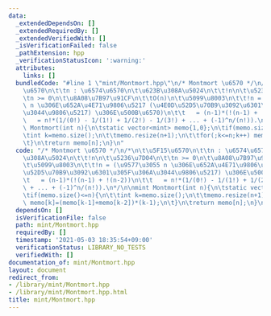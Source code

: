 ```yaml
---
data:
  _extendedDependsOn: []
  _extendedRequiredBy: []
  _extendedVerifiedWith: []
  _isVerificationFailed: false
  _pathExtension: hpp
  _verificationStatusIcon: ':warning:'
  attributes:
    links: []
  bundledCode: "#line 1 \"mint/Montmort.hpp\"\n/* Montmort \u6570 */\n/*\n\t\u5F15\
    \u6570\n\t\tn : \u6574\u6570\n\t\u623B\u308A\u5024\n\t\t!n\n\t\u5236\u7D04\n\t\
    \tn >= 0\n\t\u8A08\u7B97\u91CF\n\t\tO(n)\n\t\u5099\u8003\n\t\t!n = (\u9577\u3055\
    \ n \u306E\u652A\u4E71\u9806\u5217 (\u4E0D\u52D5\u70B9\u3092\u6301\u305F\u306A\
    \u3044\u9806\u5217) \u306E\u500B\u6570)\n\t\t   = (n-1)*(!(n-1) + !(n-2))\n\t\t\
    \   = n!*(1/(0!) - 1/(1!) + 1/(2!) - 1/(3!) + ... + (-1)^n/(n!)).\n*/\n\nmint\
    \ Montmort(int n){\n\tstatic vector<mint> memo{1,0};\n\tif(memo.size()<=n){\n\t\
    \tint k=memo.size();\n\t\tmemo.resize(n+1);\n\t\tfor(;k<=n;k++) memo[k]=(memo[k-1]+memo[k-2])*(k-1);\n\
    \t}\n\treturn memo[n];\n}\n"
  code: "/* Montmort \u6570 */\n/*\n\t\u5F15\u6570\n\t\tn : \u6574\u6570\n\t\u623B\
    \u308A\u5024\n\t\t!n\n\t\u5236\u7D04\n\t\tn >= 0\n\t\u8A08\u7B97\u91CF\n\t\tO(n)\n\
    \t\u5099\u8003\n\t\t!n = (\u9577\u3055 n \u306E\u652A\u4E71\u9806\u5217 (\u4E0D\
    \u52D5\u70B9\u3092\u6301\u305F\u306A\u3044\u9806\u5217) \u306E\u500B\u6570)\n\t\
    \t   = (n-1)*(!(n-1) + !(n-2))\n\t\t   = n!*(1/(0!) - 1/(1!) + 1/(2!) - 1/(3!)\
    \ + ... + (-1)^n/(n!)).\n*/\n\nmint Montmort(int n){\n\tstatic vector<mint> memo{1,0};\n\
    \tif(memo.size()<=n){\n\t\tint k=memo.size();\n\t\tmemo.resize(n+1);\n\t\tfor(;k<=n;k++)\
    \ memo[k]=(memo[k-1]+memo[k-2])*(k-1);\n\t}\n\treturn memo[n];\n}\n"
  dependsOn: []
  isVerificationFile: false
  path: mint/Montmort.hpp
  requiredBy: []
  timestamp: '2021-05-03 18:35:54+09:00'
  verificationStatus: LIBRARY_NO_TESTS
  verifiedWith: []
documentation_of: mint/Montmort.hpp
layout: document
redirect_from:
- /library/mint/Montmort.hpp
- /library/mint/Montmort.hpp.html
title: mint/Montmort.hpp
---
```


